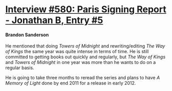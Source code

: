# [Interview #580: Paris Signing Report - Jonathan B, Entry #5](https://www.theoryland.com/intvmain.php?i=580#5)

#### Brandon Sanderson

He mentioned that doing
*Towers of Midnight*
and rewriting/editing
*The Way of Kings*
the same year was quite intense in terms of time. He is still committed to getting books out quickly and regularly, but
*The Way of Kings*
and
*Towers of Midnight*
in one year was more than he wants to do on a regular basis.

He is going to take three months to reread the series and plans to have
*A Memory of Light*
done by end 2011 for a release in early 2012.

